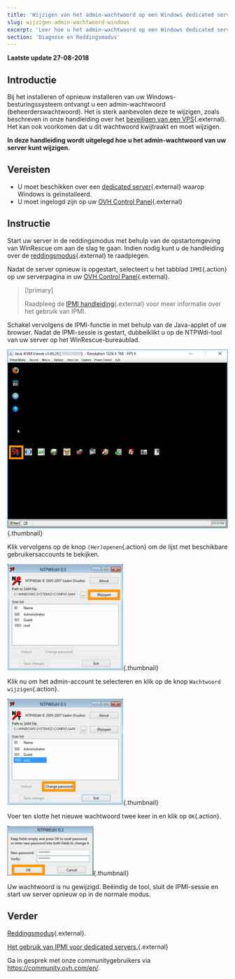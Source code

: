 ```yaml
---
title: 'Wijzigen van het admin-wachtwoord op een Windows dedicated server'
slug: wijzigen-admin-wachtwoord-windows
excerpt: 'Leer hoe u het admin-wachtwoord op een Windows dedicated server kunt veranderen'
section: 'Diagnose en Reddingsmodus'
---
```


**Laatste update 27-08-2018**

## Introductie

Bij het installeren of opnieuw installeren van uw Windows-besturingssysteem ontvangt u een admin-wachtwoord (beheerderswachtwoord). Het is sterk aanbevolen deze te wijzigen, zoals beschreven in onze handleiding over het [beveiligen van een VPS](https://docs.ovh.com/nl/dedicated/beveiligen-dedicated-server/){.external}. Het kan ook voorkomen dat u dit wachtwoord kwijtraakt en moet wijzigen.

**In deze handleiding wordt uitgelegd hoe u het admin-wachtwoord van uw server kunt wijzigen.**


## Vereisten

* U moet beschikken over een [dedicated server](https://www.ovh.nl/dedicated_servers/){.external} waarop Windows is geïnstalleerd.
* U moet ingelogd zijn op uw [OVH Control Panel](https://www.ovh.com/auth/?action=gotomanager){.external}


## Instructie

Start uw server in de reddingsmodus met behulp van de opstartomgeving van WinRescue om aan de slag te gaan. Indien nodig kunt u de handleiding over de [reddingsmodus](https://docs.ovh.com/nl/dedicated/ovh-rescue/){.external} te raadplegen. 

Nadat de server opnieuw is opgestart, selecteert u het tabblad `IPMI`{.action} op uw serverpagina in uw [OVH Control Panel](https://www.ovh.com/auth/?action=gotomanager){.external}.

> [!primary]
>
> Raadpleeg de [IPMI handleiding](https://docs.ovh.com/nl/dedicated/gebruik-ipmi-dedicated-servers/){.external} voor meer informatie over het gebruik van IPMI.
>

Schakel vervolgens de IPMI-functie in met behulp van de Java-applet of uw browser. Nadat de IPMI-sessie is gestart, dubbelklikt u op de NTPWdi-tool van uw server op het WinRescue-bureaublad.

![NTPWdi](images/ntpwdi-tool-01.png){.thumbnail}

Klik vervolgens op de knop `(Her)openen`{.action} om de lijst met beschikbare gebruikersaccounts te bekijken.

![NTPWdi](images/ntpwdi-tool-02.png){.thumbnail}

Klik nu om het admin-account te selecteren en klik op de knop `Wachtwoord wijzigen`{.action}.

![NTPWdi](images/ntpwdi-tool-03.png){.thumbnail}

﻿Voer ten slotte het nieuwe wachtwoord twee keer in en klik op `OK`{.action}.

![NTPWdi](images/ntpwdi-tool-04.png){.thumbnail}

Uw wachtwoord is nu gewijzigd. Beëindig de tool, sluit de IPMI-sessie en start uw server opnieuw op in de normale modus.


## Verder

[Reddingsmodus](https://docs.ovh.com/nl/dedicated/ovh-rescue/){.external}.

[Het gebruik van IPMI voor dedicated servers.](https://docs.ovh.com/nl/dedicated/gebruik-ipmi-dedicated-servers/){.external}

Ga in gesprek met onze communitygebruikers via <https://community.ovh.com/en/>.